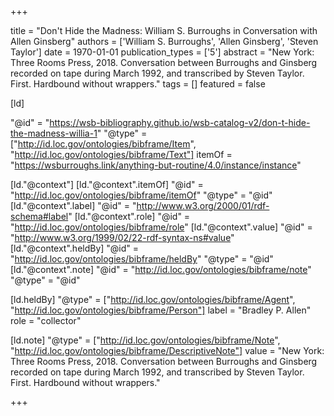 +++

title = "Don't Hide the Madness: William S. Burroughs in Conversation with Allen Ginsberg"
authors = ['William S. Burroughs', 'Allen Ginsberg', 'Steven Taylor']
date = 1970-01-01
publication_types = ['5']
abstract = "New York: Three Rooms Press, 2018. Conversation between Burroughs and Ginsberg recorded on tape during March 1992, and transcribed by Steven Taylor. First. Hardbound without wrappers."
tags = []
featured = false

[ld]

"@id" = "https://wsb-bibliography.github.io/wsb-catalog-v2/don-t-hide-the-madness-willia-1"
"@type" = ["http://id.loc.gov/ontologies/bibframe/Item", "http://id.loc.gov/ontologies/bibframe/Text"]
itemOf = "https://wsburroughs.link/anything-but-routine/4.0/instance/instance"

[ld."@context"]
    [ld."@context".itemOf]
    "@id" = "http://id.loc.gov/ontologies/bibframe/itemOf"
    "@type" = "@id"
    [ld."@context".label]
    "@id" = "http://www.w3.org/2000/01/rdf-schema#label"
    [ld."@context".role]
    "@id" = "http://id.loc.gov/ontologies/bibframe/role"
    [ld."@context".value]
    "@id" = "http://www.w3.org/1999/02/22-rdf-syntax-ns#value"
    [ld."@context".heldBy]
    "@id" = "http://id.loc.gov/ontologies/bibframe/heldBy"
    "@type" = "@id"
    [ld."@context".note]
    "@id" = "http://id.loc.gov/ontologies/bibframe/note"
    "@type" = "@id"

[ld.heldBy]
"@type" = ["http://id.loc.gov/ontologies/bibframe/Agent", "http://id.loc.gov/ontologies/bibframe/Person"]
label = "Bradley P. Allen"
role = "collector"

[ld.note]
"@type" = ["http://id.loc.gov/ontologies/bibframe/Note", "http://id.loc.gov/ontologies/bibframe/DescriptiveNote"]
value = "New York: Three Rooms Press, 2018. Conversation between Burroughs and Ginsberg recorded on tape during March 1992, and transcribed by Steven Taylor. First. Hardbound without wrappers."

+++
